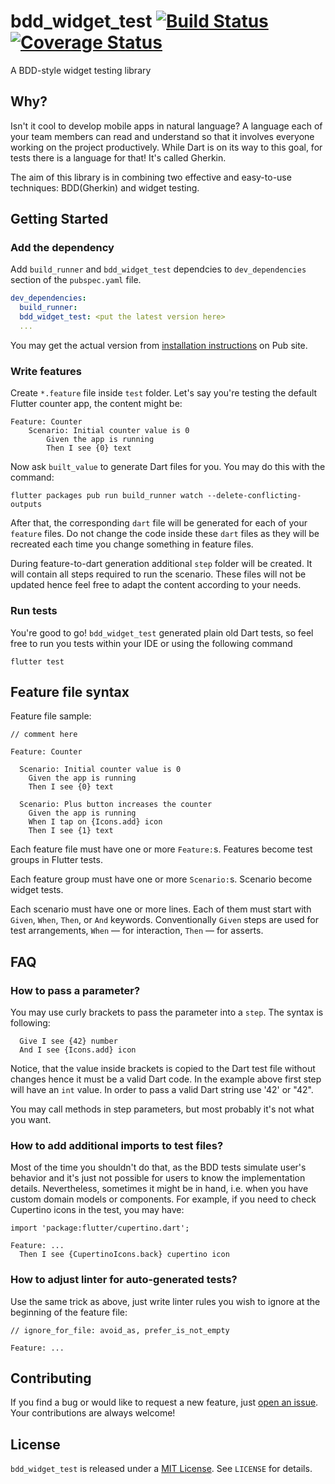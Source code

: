 # bdd_widget_test [![Build Status](https://travis-ci.org/olexale/bdd_widget_test.svg?branch=master)](https://travis-ci.org/olexale/bdd_widget_test) [![Coverage Status](https://coveralls.io/repos/github/olexale/bdd_widget_test/badge.svg?branch=master)](https://coveralls.io/github/olexale/bdd_widget_test?branch=master)

A BDD-style widget testing library

## Why?

Isn't it cool to develop mobile apps in natural language? A language each of your team members can read and understand so that it involves everyone working on the project productively. While Dart is on its way to this goal, for tests there is a language for that! It's called Gherkin.

The aim of this library is in combining two effective and easy-to-use techniques: BDD(Gherkin) and widget testing.

## Getting Started

### Add the dependency

Add `build_runner` and `bdd_widget_test` dependcies to `dev_dependencies` section of the `pubspec.yaml` file.
```yaml
dev_dependencies:
  build_runner:
  bdd_widget_test: <put the latest version here>
  ...
```

You may get the actual version from [installation instructions](https://pub.dartlang.org/packages/bdd_widget_test#-installing-tab-) on Pub site.

### Write features

Create `*.feature` file inside `test` folder. Let's say you're testing the default Flutter counter app, the content might be:
```
Feature: Counter
    Scenario: Initial counter value is 0
        Given the app is running
        Then I see {0} text
```

Now ask `built_value` to generate Dart files for you. You may do this with the command:
```
flutter packages pub run build_runner watch --delete-conflicting-outputs
```
After that, the corresponding `dart` file will be generated for each of your `feature` files. Do not change the code inside these `dart` files as they will be recreated each time you change something in feature files.

During feature-to-dart generation additional `step` folder will be created. It will contain all steps required to run the scenario. These files will not be updated hence feel free to adapt the content according to your needs.

### Run tests

You're good to go! `bdd_widget_test` generated plain old Dart tests, so feel free to run you tests within your IDE or using the following command
```
flutter test
```

## Feature file syntax

Feature file sample:
```
// comment here

Feature: Counter

  Scenario: Initial counter value is 0
    Given the app is running
    Then I see {0} text

  Scenario: Plus button increases the counter
    Given the app is running
    When I tap on {Icons.add} icon
    Then I see {1} text
```

Each feature file must have one or more `Feature:`s. Features become test groups in Flutter tests.

Each feature group must have one or more `Scenario:`s. Scenario become widget tests.

Each scenario must have one or more lines. Each of them must start with `Given`, `When`, `Then`, or `And` keywords. Conventionally `Given` steps are used for test arrangements, `When` — for interaction, `Then` — for asserts.

## FAQ

### How to pass a parameter?

You may use curly brackets to pass the parameter into a `step`. The syntax is following:
```
  Give I see {42} number
  And I see {Icons.add} icon
```
Notice, that the value inside brackets is copied to the Dart test file without changes hence it must be a valid Dart code. In the example above first step will have an `int` value. In order to pass a valid Dart string use '42' or "42".

You may call methods in step parameters, but most probably it's not what you want.

### How to add additional imports to test files?

Most of the time you shouldn't do that, as the BDD tests simulate user's behavior and it's just not possible for users to know the implementation details. Nevertheless, sometimes it might be in hand, i.e. when you have custom domain models or components. For example, if you need to check Cupertino icons in the test, you may have:
```
import 'package:flutter/cupertino.dart';

Feature: ...
  Then I see {CupertinoIcons.back} cupertino icon
```

### How to adjust linter for auto-generated tests?

Use the same trick as above, just write linter rules you wish to ignore at the beginning of the feature file:
```
// ignore_for_file: avoid_as, prefer_is_not_empty

Feature: ...
```

## Contributing

If you find a bug or would like to request a new feature, just [open an issue](https://github.com/olexale/bdd_widget_test/issues/new). Your contributions are always welcome!

## License
`bdd_widget_test` is released under a [MIT License](https://opensource.org/licenses/MIT). See `LICENSE` for details.
